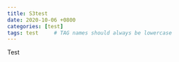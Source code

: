 ```yaml
---
title: S3test
date: 2020-10-06 +0800
categories: [test]
tags: test     # TAG names should always be lowercase
---
```


Test
